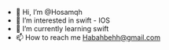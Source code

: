 - 👋 Hi, I’m @Hosamqh
- 👀 I’m interested in swift - IOS 
- 🌱 I’m currently learning swift 
- 📫 How to reach me Habahbehh@gmail.com

<!---
Hosamqh/Hosamqh is a ✨ special ✨ repository because its `README.md` (this file) appears on your GitHub profile.
You can click the Preview link to take a look at your changes.
--->
